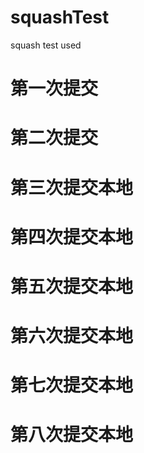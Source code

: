 # squashTest
squash test used

# 第一次提交

# 第二次提交

# 第三次提交本地

# 第四次提交本地

# 第五次提交本地

# 第六次提交本地

# 第七次提交本地

# 第八次提交本地